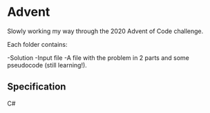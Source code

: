 # Advent

Slowly working my way through the 2020 Advent of Code challenge.

Each folder contains: 

-Solution
-Input file
-A file with the problem in 2 parts and some pseudocode (still learning!). 

## Specification
C# 

